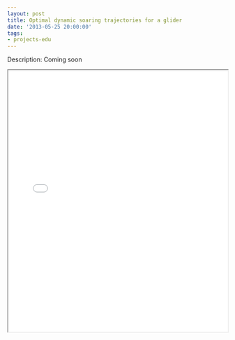 ```yaml
---
layout: post
title: Optimal dynamic soaring trajectories for a glider
date: '2013-05-25 20:00:00'
tags:
- projects-edu
---
```


Description: Coming soon

<iframe src = "/ViewerJS/#/docs/gatech/6511/report.pdf" width='100%' height='600' allowfullscreen webkitallowfullscreen></iframe> 